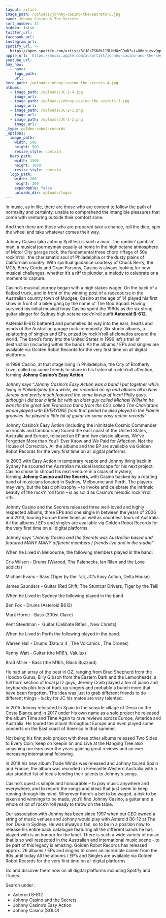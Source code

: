 ```yaml
---
layout: artist
image_path: /uploads/johnny-casino-the-secrets-5.jpg
name: Johnny Casino & The Secrets
sort_number: 14
hidden: false
twitter_url:
facebook_url:
instagram_url:
spotify_url: >-
  https://open.spotify.com/artist/3fJ8sTSK0k115UNdOzCDuD?si=O6dbjzvvQgmMO8xKRWcRDw
apple_url: 'https://music.apple.com/au/artist/johnny-casino-and-the-secrets/1477193130'
youtube_url:
buy_now:
  - name:
    logo_path:
    url:
hero_path: /uploads/johnny-casino-the-secrets-4.jpg
albums:
  - image_path: /uploads/JC-2-4.jpg
    image_url:
  - image_path: /uploads/johnny-casino-the-secrets-3.jpg
    image_url:
  - image_path: /uploads/JC-2-1.png
    image_url:
  - image_path: /uploads/JC-2-2.png
    image_url:
_type: golden-robot-records
_options:
  image_path:
    width: 500
    height: 500
    resize_style: contain
  hero_path:
    width: 1500
    height: 1000
    resize_style: contain
  logo_path:
    width: 200
    height: 200
    expandable: false
    uploads_dir: uploads/logos
---
```


In music, as in life, there are those who are content to follow the path of normality and certainty, unable to comprehend the intangible pleasures that come with venturing outside their comfort zone.

And then there are those who are prepared take a chance, roll the dice, spin the wheel and take whatever comes their way.&nbsp;

Johnny Casino (aka Johnny Spittles) is such a man. The rambin’ gamblin’ man, a musical journeyman equally at home in the high octane atmosphere of Motor City garage rock, the fundamental three chord riffage of 50s rock’n’roll, the charismatic soul of Philadelphia or the dusty plains of Californian country. With spiritual guidance courtesy of Chuck Berry, the MC5, Berry Gordy and Gram Parsons, Casino is always looking for new musical challenges, whether it’s a riff to plunder, a melody to celebrate or a moment to capture.

Casino’s musical journey began with a high stakes wager. On the back of a flatbed truck, and in front of the winning post of a racecourse in the Australian country town of Mudgee, Casino at the age of 14 played his first show in front of a biker gang by the name of The God Squad. Having survived his initial musical foray Casino spent the 1990s as the six string guitar slinger for Sydney high octane rock’n’roll outfit&nbsp;**Asteroid B-612**.&nbsp;

Asteroid B-612 battered and pummelled its way into the ears, hearts and minds of the Australian garage rock community. Six studio albums, a splattering of singles and EPs, prized by rock’n’roll aficionados around the world. The band’s foray into the United States in 1996 left a trail of destruction (including within the band). All the albums / EPs and singles are available via Golden Robot Records for the very first time on all digital platforms.

In 1998 Casino, at that stage living in Philadelphia, the City of Brotherly Love, called on some friends to share in his fraternal rock’n’roll affection, forming&nbsp;**Johnny Casino’s Easy Action**.&nbsp;

Johnny says “*Johnny Casino’s Easy Action was a band i put together while living in Philadelphia for a while, we recorded an ep and albums all in New Jeresy and pretty much featured the same lineup of local Philly guys, although i did tour a little bit with an older guy called Michael Wilhelm he was the the great San Francisco band from the 60’s called The Charlatans whom played with EVERYONE from that period he also played in the Flamin groovies&nbsp; he played a little bit of guitar on some easy action records”*

Johnny Casino’s Easy Action (including the inimitable Cosmic Commander on vocals and tambourine) toured the east coast of the United States, Australia and Europe, released an EP and two classic albums, We’ve Forgotten More than You’ll Ever Know and We Paid for Affection, Not the House of Correction. All the albums and the EP are available via Golden Robot Records for the very first time on all digital platforms.

In 2003 with Easy Action in temporary respite and Johnny living back in Sydney he scoured the Australian musical landscape for his next project. Casino chose to shroud his next venture in a cloak of mystery, forming&nbsp;**Johnny Casino and the Secrets**, with Casino backed by a rotating band of musicians located in Sydney, Melbourne and Perth. The players may vary, but the basic philosophy – to invoke and celebrate the intrinsic beauty of the rock’n’roll form – is as solid as Casino’s melodic rock’n’roll riffs.

Johnny Casino and the Secrets released three well-loved and highly respected albums, three EPs and one single in between the years of 2006 and 2013, touring Europe three times as well as countless tours of Australia. All the albums / EPs and singles are available via Golden Robot Records for the very first time on all digital platforms.

Johnny says “*Johnny Casino and the Secrets was Australian based and featured MANY MANY different members / friends live and in the studio”*

When he Lived in Melbourne, the following members played in the band:

Cris Wilson - Drums (Warped, The Palenecks, Ian Rilan and the Love addicts)

Michael Evans - Bass (Tiger by the Tail, JC’s Easy Action, Delta House)

James Saunders - Guitar (Red Shift, The Stuntcar Drivers, Tiger by the Tail)

When he Lived in Sydney the following played in the band.

Ben Fox - Drums (Asteroid B612)

Mark Horne - Bass (300st Claire)

Kent Steedman -&nbsp; Guitar (Celibate Rifles , New Christs)

When he Lived in Perth the following played in the band.

Warren Hall - Drums (Datura 4 , The Volcanics , The Drones)

Kenny Watt - Guitar (the M16’s, Valulux)

Brad Miller - Bass (the M16’s, Black Buzzard)

He had an array of the best in OZ, ranging from Brad Shepherd from the Hoodoo Gurus, Billy Gibson from the Eastern Dark and the Lemonheads, a full horn section of local jazz guys, Jeremy Craib played a ton of piano and keyboards plus lots of back up singers and probably a bunch more that have been forgotten. The idea was just to grab different friends to do different things - lucky for JC his mates are very talented.

In 2015 Johnny relocated to Spain to the seaside village of Denia on the Costa Blanca and in 2017 under his own name as a solo project he released the album Time and Time Again to rave reviews across Europe, America and Australia. He toured the album throughout Europe and even played some concerts on the East coast of America in that summer.&nbsp;

Not being his first solo project with three other albums released Two Sides to Every Coin, Keep on Keepin on and Live at the Hanging Tree also smashing our ears over the years gaining great reviews and an ever increasing international following.&nbsp;

In 2018 his new album Trade Winds was released and Johnny toured Spain and France, the album was recorded in Fremantle Western Australia with a star studded list of locals lending their talents to Johnny&acute;s songs.

Casino’s quest is simple and honourable – to play music anywhere and everywhere, and to record the songs and ideas that just seem to keep running through his mind. Wherever there’s a bet to be waged, a risk to be taken and winnings to be made, you’ll find Johnny Casino, a guitar and a whole of lot of rock’n’roll ready to throw on the table.&nbsp;

Our association with Johnny has been since 1997 when our CEO owned a string of music venues and Johnny would play with Asteroid B6-12 at The Iron Duke in Sydney. He was always a fan, so to be in a position now to release his entire back catalogue featuring all the different bands he has played with is an honour for the label. There is such a wide variety of music that is so well respected in the Australian and international music scene - to be part of this legacy is amazing. Golden Robot Records has released approx. 26 albums / EPs and singles to cover an incredible career from the 90s until today All the albums / EP’s and Singles are available via Golden Robot Records for the very first time on all digital platforms.

Go and discover them now on all digital platforms including Spotify and iTunes.

Search under :

* Asteroid B-612
* Johnny Casino and the Secrets&nbsp;
* Johnny Casino’s Easy Action
* Johnny Casino (SOLO)